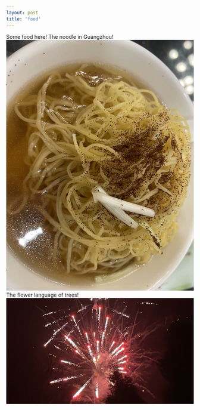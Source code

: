 ```yaml
---
layout: post
title: 'food'
---
```

Some food here!
The noodle in Guangzhou!
![image tooltip here](../assets/img/projects/proj-5/noodles.JPG)
The flower language of trees!
![image tooltip here](../assets/img/projects/proj-5/front.JPG)
